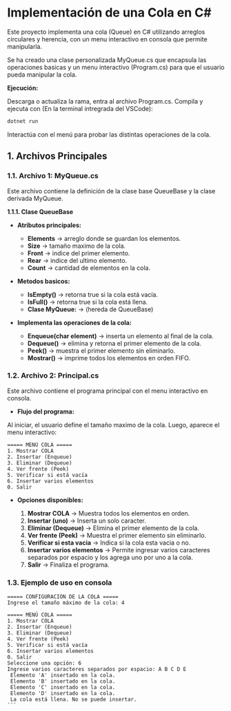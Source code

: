 # Implementación de una Cola en C#

Este proyecto implementa una cola (Queue) en C# utilizando arreglos circulares y herencia, con un menu interactivo en consola que permite manipularla.

Se ha creado una clase personalizada MyQueue.cs que encapsula las operaciones basicas y un menu interactivo (Program.cs) para que el usuario pueda manipular la cola.

**Ejecución:**

Descarga o actualiza la rama, entra al archivo Program.cs.
Compila y ejecuta con (En la terminal intregrada del VSCode):

```bash
dotnet run
```

Interactúa con el menú para probar las distintas operaciones de la cola.


## 1. Archivos Principales 


### 1.1. Archivo 1: MyQueue.cs

Este archivo contiene la definición de la clase base QueueBase y la clase derivada MyQueue.

**1.1.1. Clase QueueBase**

- **Atributos principales:**
	- **Elements** -> arreglo donde se guardan los elementos.
	- **Size** -> tamaño maximo de la cola.
	- **Front** -> indice del primer elemento.
	- **Rear** -> indice del ultimo elemento.
	- **Count** -> cantidad de elementos en la cola.

- **Metodos basicos:**

	- **IsEmpty()** -> retorna true si la cola está vacía.
	- **IsFull()** -> retorna true si la cola está llena.
	- **Clase MyQueue:** -> (hereda de QueueBase)

- **Implementa las operaciones de la cola:**
	- **Enqueue(char element)** -> inserta un elemento al final de la cola.
	- **Dequeue()** -> elimina y retorna el primer elemento de la cola.
	- **Peek()** -> muestra el primer elemento sin eliminarlo.
	- **Mostrar()** -> imprime todos los elementos en orden FIFO.

### 1.2. Archivo 2: Principal.cs

Este archivo contiene el programa principal con el menu interactivo en consola.

- **Flujo del programa:**

Al iniciar, el usuario define el tamaño maximo de la cola.
Luego, aparece el menu interactivo:

```text
===== MENÚ COLA =====
1. Mostrar COLA
2. Insertar (Enqueue)
3. Eliminar (Dequeue)
4. Ver frente (Peek)
5. Verificar si está vacía
6. Insertar varios elementos
0. Salir
```

- **Opciones disponibles:**

	1. **Mostrar COLA** -> Muestra todos los elementos en orden.
	2. **Insertar (uno)** -> Inserta un solo caracter.
	3. **Eliminar (Dequeue)** -> Elimina el primer elemento de la cola.
	4. **Ver frente (Peek)** -> Muestra el primer elemento sin eliminarlo.
	5. **Verificar si esta vacia** -> Indica si la cola esta vacia o no.
	6. **Insertar varios elementos** -> Permite ingresar varios caracteres separados por espacio y los agrega uno por uno a la cola.
	0. **Salir** -> Finaliza el programa.

### 1.3. Ejemplo de uso en consola
````text
===== CONFIGURACIÓN DE LA COLA =====
Ingrese el tamaño máximo de la cola: 4

===== MENÚ COLA =====
1. Mostrar COLA
2. Insertar (Enqueue)
3. Eliminar (Dequeue)
4. Ver frente (Peek)
5. Verificar si está vacía
6. Insertar varios elementos
0. Salir
Seleccione una opción: 6
Ingrese varios caracteres separados por espacio: A B C D E
 Elemento 'A' insertado en la cola.
 Elemento 'B' insertado en la cola.
 Elemento 'C' insertado en la cola.
 Elemento 'D' insertado en la cola.
 La cola está llena. No se puede insertar.
```
